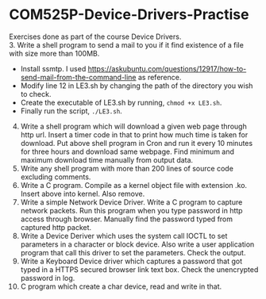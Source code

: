 # COM525P-Device-Drivers-Practise
Exercises done as part of the course Device Drivers.  
3. Write a shell program to send a mail to you if it find existence of a file with size more than 100MB.  
  * Install ssmtp. I used https://askubuntu.com/questions/12917/how-to-send-mail-from-the-command-line as reference. 
  * Modify line 12 in LE3.sh by changing the path of the directory you wish to check.  
  * Create the executable of LE3.sh by running, `chmod +x LE3.sh`.
  * Finally run the script, `./LE3.sh`.
4. Write a shell program which will download a given web page through http url. Insert a timer code in that to print how much time is taken for download. Put above shell program in Cron and run it every 10 minutes for three hours and download same webpage. Find minimum and maximum download time manually from output data.  
5. Write any shell program with more than 200 lines of source code excluding comments.  
6. Write a C program. Compile as a kernel object file with extension .ko. Insert above into kernel. Also remove.  
7. Write a simple Network Device Driver. Write a C program to capture network packets. Run this program when you type password in http access through browser. Manually find the password typed from captured http packet.  
8. Write a Device Deriver which uses the system call IOCTL to set parameters in a character or block device. Also write a user application program that call this driver to set the parameters. Check the output.  
9. Write a Keyboard Device driver which captures a password that got typed in a HTTPS secured browser link text box. Check the unencrypted password in log.  
15. C program which create a char device,  read and write in that.



